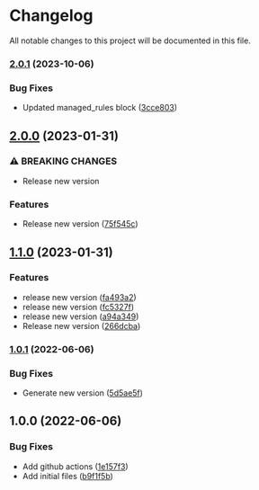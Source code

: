 # Changelog

All notable changes to this project will be documented in this file.

### [2.0.1](https://github.com/ganexcloud/terraform-aws-waf/compare/v2.0.0...v2.0.1) (2023-10-06)


### Bug Fixes

* Updated managed_rules block ([3cce803](https://github.com/ganexcloud/terraform-aws-waf/commit/3cce803fee2e4dd73d1e5297dea5aa040c669b68))

## [2.0.0](https://github.com/ganexcloud/terraform-aws-waf/compare/v1.1.0...v2.0.0) (2023-01-31)


### ⚠ BREAKING CHANGES

* Release new version

### Features

* Release new version ([75f545c](https://github.com/ganexcloud/terraform-aws-waf/commit/75f545cfce501eec8f35fdb39e6de491064b871a))

## [1.1.0](https://github.com/ganexcloud/terraform-aws-waf/compare/v1.0.1...v1.1.0) (2023-01-31)


### Features

* release new version ([fa493a2](https://github.com/ganexcloud/terraform-aws-waf/commit/fa493a2d74090806c8a5b776bcc6902b91e241b5))
* release new version ([fc5327f](https://github.com/ganexcloud/terraform-aws-waf/commit/fc5327f2ee419f105ac4ec55a6e91bf9a5c6b536))
* release new version ([a94a349](https://github.com/ganexcloud/terraform-aws-waf/commit/a94a349d702bd1d3d1d677549229c82ce89cb9b2))
* Release new version ([266dcba](https://github.com/ganexcloud/terraform-aws-waf/commit/266dcba6cf16eff2159e3b2a4035067c8f8e6f8a))

### [1.0.1](https://github.com/ganexcloud/terraform-aws-waf/compare/v1.0.0...v1.0.1) (2022-06-06)


### Bug Fixes

* Generate new version ([5d5ae5f](https://github.com/ganexcloud/terraform-aws-waf/commit/5d5ae5f58a72a17d7d2c821c50028d538a8b4d54))

## 1.0.0 (2022-06-06)


### Bug Fixes

* Add github actions ([1e157f3](https://github.com/ganexcloud/terraform-aws-waf/commit/1e157f38de78d99b7cc6810db4214eb87b1e3c96))
* Add initial files ([b9f1f5b](https://github.com/ganexcloud/terraform-aws-waf/commit/b9f1f5b2dc2b20f538bc7c4f9cf3f2a8505fb1a3))
